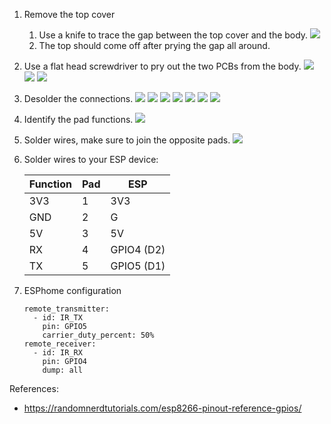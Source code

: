 1. Remove the top cover
    1. Use a knife to trace the gap between the top cover and the body.
    ![](https://github.com/djurny/rm-mini3-to-esp8266/blob/master/pics/01%20open%20up%20the%20top.jpg)
    1. The top should come off after prying the gap all around.
1. Use a flat head screwdriver to pry out the two PCBs from the body.
    ![](https://github.com/djurny/rm-mini3-to-esp8266/blob/master/pics/02%20remove%20pcbs.jpg)
    ![](https://github.com/djurny/rm-mini3-to-esp8266/blob/master/pics/03%20remove%20bottom%20weight.jpg)
    ![](https://github.com/djurny/rm-mini3-to-esp8266/blob/master/pics/04%20bottom%20weight%20removed.jpg)
1. Desolder the connections.
    ![](https://github.com/djurny/rm-mini3-to-esp8266/blob/master/pics/05a%20top%20view%20ir%20pcb.jpg)
    ![](https://github.com/djurny/rm-mini3-to-esp8266/blob/master/pics/05b%20bottom%20view%20ir%20pcb.jpg)
    ![](https://github.com/djurny/rm-mini3-to-esp8266/blob/master/pics/05c%20bottom%20view%20ir%20pcb.jpg)
    ![](https://github.com/djurny/rm-mini3-to-esp8266/blob/master/pics/06a%20bottom%20view%20ir%20pcb.jpg)
    ![](https://github.com/djurny/rm-mini3-to-esp8266/blob/master/pics/06b%20top%20view%20ir%20pcb.jpg)
    ![](https://github.com/djurny/rm-mini3-to-esp8266/blob/master/pics/06c%20bottom%20control%20pcb.jpg)
   ![](https://github.com/djurny/rm-mini3-to-esp8266/blob/master/pics/06d%20top%20main%20pcb.jpg)
1. Identify the pad functions.
    ![](https://github.com/djurny/rm-mini3-to-esp8266/blob/master/pics/07%20bottom%20ir%20pcb%20pad-out.jpg)
1. Solder wires, make sure to join the opposite pads.
    ![](https://github.com/djurny/rm-mini3-to-esp8266/blob/master/pics/08%20test%20setup%20esp8266.jpg)
1. Solder wires to your ESP device:

    |Function|Pad|ESP|
    |-       |-  |-  |
    |3V3     |1  |3V3|
    |GND     |2  |G  |
    |5V      |3  |5V |
    |RX      |4  |GPIO4 (D2)|
    |TX      |5  |GPIO5 (D1)|

1. ESPhome configuration
    ```
    remote_transmitter:
      - id: IR_TX
        pin: GPIO5
        carrier_duty_percent: 50%
    remote_receiver:
      - id: IR_RX
        pin: GPIO4
        dump: all
    ```

References:
- https://randomnerdtutorials.com/esp8266-pinout-reference-gpios/
